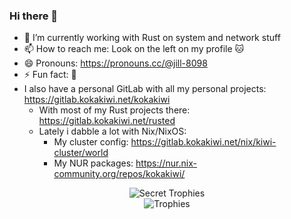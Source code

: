### Hi there 👋

- 🔭 I’m currently working with Rust on system and network stuff
- 📫 How to reach me: Look on the left on my profile :cat:
- 😄 Pronouns: https://pronouns.cc/@jill-8098
- ⚡ Fun fact: :shrug:
- I also have a personal GitLab with all my personal projects: https://gitlab.kokakiwi.net/kokakiwi
  - With most of my Rust projects there: https://gitlab.kokakiwi.net/rusted
  - Lately i dabble a lot with Nix/NixOS:
    - My cluster config: https://gitlab.kokakiwi.net/nix/kiwi-cluster/world
    - My NUR packages: https://nur.nix-community.org/repos/kokakiwi/

<p align="center">
  <img alig src="https://github-profile-trophy.vercel.app/?username=KokaKiwi&theme=onedark&margin-w=12&column=4&rank=SECRET&no-frame=true" alt="Secret Trophies" /><br />
  <img alig src="https://github-profile-trophy.vercel.app/?username=KokaKiwi&theme=onedark&margin-w=12&column=6&rank=SSS,SS,S,AAA,AA,A,B,C&no-frame=true" alt="Trophies" />
</p>
